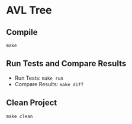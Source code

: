# AVL Tree
## Compile
```make```
## Run Tests and Compare Results
* Run Tests: ```make run```
* Compare Results: ```make diff```

## Clean Project
```make clean```

